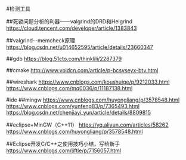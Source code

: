 
#检测工具

##死锁问题分析的利器——valgrind的DRD和Helgrind
https://cloud.tencent.com/developer/article/1383843

##valgrind--memcheck原理
https://blog.csdn.net/u014652595/article/details/23660347

##gdb
https://blog.51cto.com/thinklili/2287379

##cmake
http://www.voidcn.com/article/p-bcsvseyx-btv.html

##wireshark
https://www.cnblogs.com/koushuige/p/9212033.html
https://www.cnblogs.com/mq0036/p/11187138.html


#ide
##mingw
https://www.cnblogs.com/huyongliang/p/3578548.html
https://www.cnblogs.com/yunfeng83/p/7365493.html
https://blog.csdn.net/chenjiayi_yun/article/details/8809815

##eclipse+MinGW（C++11）
https://yq.aliyun.com/articles/58262
https://www.cnblogs.com/huyongliang/p/3578548.html

##Eclipse开发C/C++之使用技巧小结，写给新手 
https://www.cnblogs.com/jiftle/p/7156057.html
